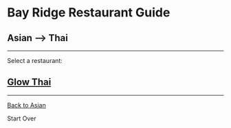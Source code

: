 # Bay Ridge Restaurant Guide
## Asian --> Thai
---
Select a restaurant:
## [Glow Thai](http://www.glowthairestaurant.com/)
---

[Back to Asian](asian/asian.md)

Start Over
